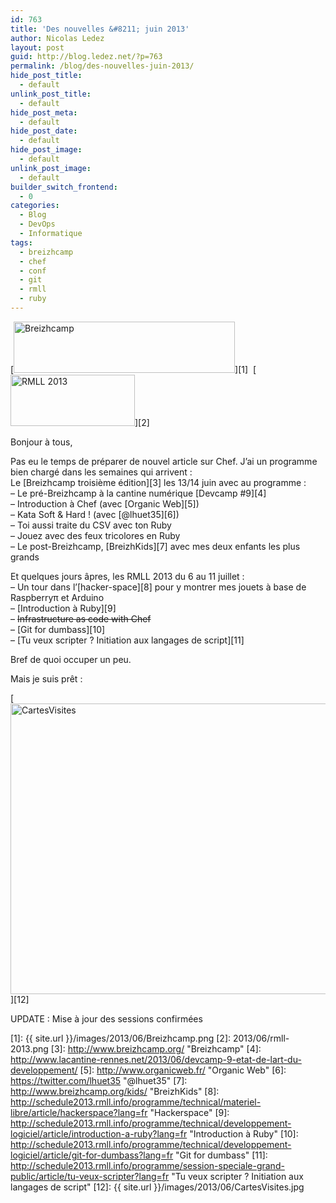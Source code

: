 ```yaml
---
id: 763
title: 'Des nouvelles &#8211; juin 2013'
author: Nicolas Ledez
layout: post
guid: http://blog.ledez.net/?p=763
permalink: /blog/des-nouvelles-juin-2013/
hide_post_title:
  - default
unlink_post_title:
  - default
hide_post_meta:
  - default
hide_post_date:
  - default
hide_post_image:
  - default
unlink_post_image:
  - default
builder_switch_frontend:
  - 0
categories:
  - Blog
  - DevOps
  - Informatique
tags:
  - breizhcamp
  - chef
  - conf
  - git
  - rmll
  - ruby
---
```

[<img class="alignnone  wp-image-771" alt="Breizhcamp" src="{{ site.url }}/images/2013/06/Breizhcamp.png" width="354" height="82" srcset="{{ site.url }}/images/2013/06/Breizhcamp-300x69.png 300w, {{ site.url }}/images/2013/06/Breizhcamp.png 744w" sizes="(max-width: 354px) 100vw, 354px" />][1]  [<img class="alignnone  wp-image-767" alt="RMLL 2013" src="{{ site.url }}/images/2013/06/rmll-2013.png" width="199" height="82" />][2]

Bonjour à tous,

Pas eu le temps de préparer de nouvel article sur Chef. J&rsquo;ai un programme bien chargé dans les semaines qui arrivent :  
Le [Breizhcamp troisième édition][3] les 13/14 juin avec au programme :  
&#8211; Le pré-Breizhcamp à la cantine numérique [Devcamp #9][4]  
&#8211; Introduction à Chef (avec [Organic Web][5])  
&#8211; Kata Soft & Hard ! (avec [@lhuet35][6])  
&#8211; Toi aussi traite du CSV avec ton Ruby  
&#8211; Jouez avec des feux tricolores en Ruby  
&#8211; Le post-Breizhcamp, [BreizhKids][7] avec mes deux enfants les plus grands

Et quelques jours âpres, les RMLL 2013 du 6 au 11 juillet :  
&#8211; Un tour dans l&rsquo;[hacker-space][8] pour y montrer mes jouets à base de Raspberryπ et Arduino  
&#8211; [Introduction à Ruby][9]  
&#8211; <del datetime="2013-07-07T16:31:42+00:00">Infrastructure as code with Chef</del>  
&#8211; [Git for dumbass][10]  
&#8211; [Tu veux scripter ? Initiation aux langages de script][11]

Bref de quoi occuper un peu.

Mais je suis prêt :

[<img class="alignnone size-large wp-image-781" alt="CartesVisites" src="{{ site.url }}/images/2013/06/CartesVisites-1024x768.jpg" width="620" height="465" srcset="{{ site.url }}/images/2013/06/CartesVisites-300x225.jpg 300w, {{ site.url }}/images/2013/06/CartesVisites-1024x768.jpg 1024w" sizes="(max-width: 620px) 100vw, 620px" />][12]

UPDATE : Mise à jour des sessions confirmées

 [1]: {{ site.url }}/images/2013/06/Breizhcamp.png
 [2]: 2013/06/rmll-2013.png
 [3]: http://www.breizhcamp.org/ "Breizhcamp"
 [4]: http://www.lacantine-rennes.net/2013/06/devcamp-9-etat-de-lart-du-developpement/
 [5]: http://www.organicweb.fr/ "Organic Web"
 [6]: https://twitter.com/lhuet35 "@lhuet35"
 [7]: http://www.breizhcamp.org/kids/ "BreizhKids"
 [8]: http://schedule2013.rmll.info/programme/technical/materiel-libre/article/hackerspace?lang=fr "Hackerspace"
 [9]: http://schedule2013.rmll.info/programme/technical/developpement-logiciel/article/introduction-a-ruby?lang=fr "Introduction à Ruby"
 [10]: http://schedule2013.rmll.info/programme/technical/developpement-logiciel/article/git-for-dumbass?lang=fr "Git for dumbass"
 [11]: http://schedule2013.rmll.info/programme/session-speciale-grand-public/article/tu-veux-scripter?lang=fr "Tu veux scripter ? Initiation aux langages de script"
 [12]: {{ site.url }}/images/2013/06/CartesVisites.jpg
